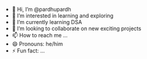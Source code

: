 - 👋 Hi, I’m @pardhupardh
- 👀 I’m interested in learning and exploring
- 🌱 I’m currently learning DSA
- 💞️ I’m looking to collaborate on new exciting projects
- 📫 How to reach me ...
- 😄 Pronouns: he/him
- ⚡ Fun fact: ...

<!---
pardhupardh/pardhupardh is a ✨ special ✨ repository because its `README.md` (this file) appears on your GitHub profile.
You can click the Preview link to take a look at your changes.
--->
